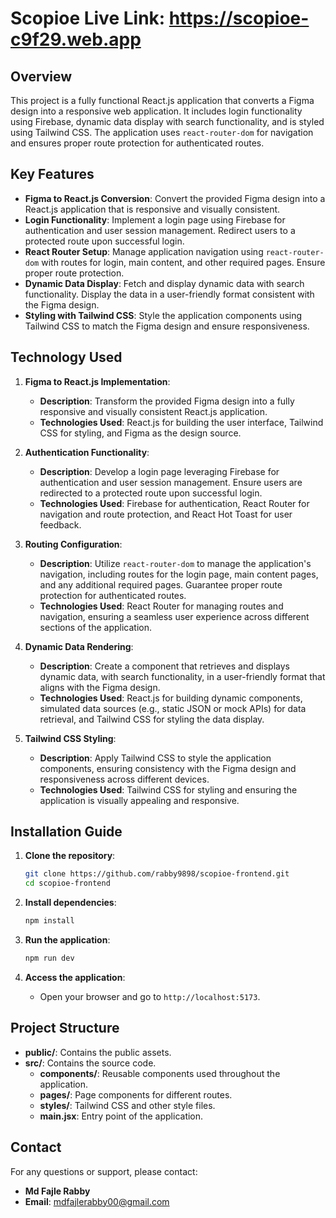 # Scopioe Live Link: https://scopioe-c9f29.web.app

## Overview

This project is a fully functional React.js application that converts a Figma design into a responsive web application. It includes login functionality using Firebase, dynamic data display with search functionality, and is styled using Tailwind CSS. The application uses `react-router-dom` for navigation and ensures proper route protection for authenticated routes.

## Key Features

- **Figma to React.js Conversion**: Convert the provided Figma design into a React.js application that is responsive and visually consistent.
- **Login Functionality**: Implement a login page using Firebase for authentication and user session management. Redirect users to a protected route upon successful login.
- **React Router Setup**: Manage application navigation using `react-router-dom` with routes for login, main content, and other required pages. Ensure proper route protection.
- **Dynamic Data Display**: Fetch and display dynamic data with search functionality. Display the data in a user-friendly format consistent with the Figma design.
- **Styling with Tailwind CSS**: Style the application components using Tailwind CSS to match the Figma design and ensure responsiveness.

## Technology Used

1. **Figma to React.js Implementation**:

   - **Description**: Transform the provided Figma design into a fully responsive and visually consistent React.js application.
   - **Technologies Used**: React.js for building the user interface, Tailwind CSS for styling, and Figma as the design source.

2. **Authentication Functionality**:

   - **Description**: Develop a login page leveraging Firebase for authentication and user session management. Ensure users are redirected to a protected route upon successful login.
   - **Technologies Used**: Firebase for authentication, React Router for navigation and route protection, and React Hot Toast for user feedback.

3. **Routing Configuration**:

   - **Description**: Utilize `react-router-dom` to manage the application's navigation, including routes for the login page, main content pages, and any additional required pages. Guarantee proper route protection for authenticated routes.
   - **Technologies Used**: React Router for managing routes and navigation, ensuring a seamless user experience across different sections of the application.

4. **Dynamic Data Rendering**:

   - **Description**: Create a component that retrieves and displays dynamic data, with search functionality, in a user-friendly format that aligns with the Figma design.
   - **Technologies Used**: React.js for building dynamic components, simulated data sources (e.g., static JSON or mock APIs) for data retrieval, and Tailwind CSS for styling the data display.

5. **Tailwind CSS Styling**:
   - **Description**: Apply Tailwind CSS to style the application components, ensuring consistency with the Figma design and responsiveness across different devices.
   - **Technologies Used**: Tailwind CSS for styling and ensuring the application is visually appealing and responsive.

## Installation Guide

1. **Clone the repository**:

   ```bash
   git clone https://github.com/rabby9898/scopioe-frontend.git
   cd scopioe-frontend
   ```

2. **Install dependencies**:

   ```bash
   npm install
   ```

3. **Run the application**:

   ```bash
   npm run dev
   ```

4. **Access the application**:
   - Open your browser and go to `http://localhost:5173`.

## Project Structure

- **public/**: Contains the public assets.
- **src/**: Contains the source code.
  - **components/**: Reusable components used throughout the application.
  - **pages/**: Page components for different routes.
  - **styles/**: Tailwind CSS and other style files.
  - **main.jsx**: Entry point of the application.

## Contact

For any questions or support, please contact:

- **Md Fajle Rabby**
- **Email**: mdfajlerabby00@gmail.com
